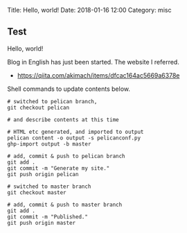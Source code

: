 Title: Hello, world!
Date: 2018-01-16 12:00
Category: misc

## Test

Hello, world!

Blog in English has just been started.
The website I referred.
- https://qiita.com/akimach/items/dfcac164ac5669a6378e

Shell commands to update contents below.

```
# switched to pelican branch,
git checkout pelican

# and describe contents at this time

# HTML etc generated, and imported to output
pelican content -o output -s pelicanconf.py
ghp-import output -b master

# add, commit & push to pelican branch
git add .
git commit -m "Generate my site."
git push origin pelican

# switched to master branch
git checkout master

# add, commit & push to master branch
git add .
git commit -m "Published."
git push origin master
```
